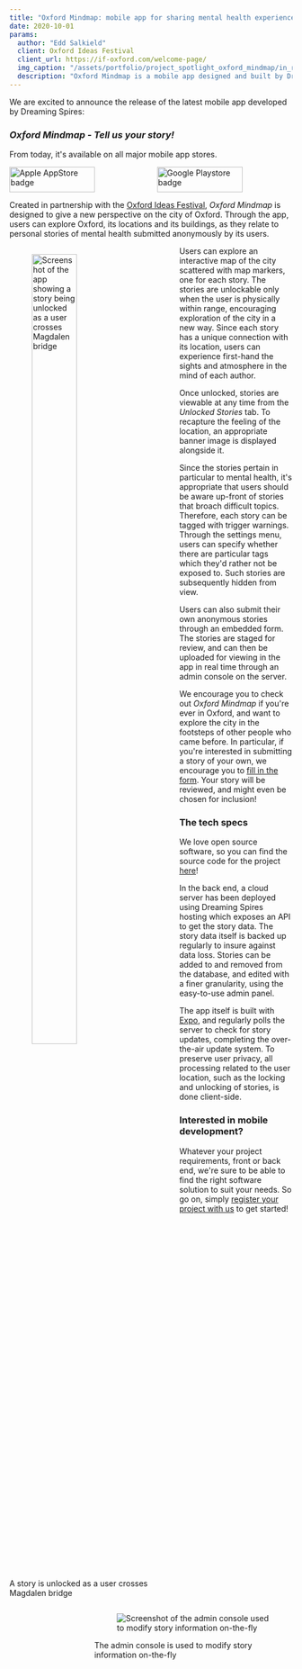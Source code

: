 ```yaml
---
title: "Oxford Mindmap: mobile app for sharing mental health experiences"
date: 2020-10-01
params:
  author: "Edd Salkield"
  client: Oxford Ideas Festival
  client_url: https://if-oxford.com/welcome-page/
  img_caption: "/assets/portfolio/project_spotlight_oxford_mindmap/in_range.png"
  description: "Oxford Mindmap is a mobile app designed and built by Dreaming Spires in partnership with Oxford Ideas Festival to provide a new perspective on the city of Oxford. As users explore its locations and its buildings, they can also relate to personal stories of mental health submitted anonymously by its users."
---
```


We are excited to announce the release of the latest mobile app developed by Dreaming Spires:

### _Oxford Mindmap - Tell us your story!_

From today, it's available on all major mobile app stores.

<div class="columns is-centered">
  <div class="column is-flex" style="justify-content: center">
    <a href="https://apps.apple.com/gb/app/oxford-mindmap/id1532875106">
      <img src="/assets/portfolio/project_spotlight_oxford_mindmap/app-store-badge.png" alt="Apple AppStore badge" width="152" height="45">
    </a>
  </div>
  <div class="column is-flex" style="justify-content: center">
    <a href="https://play.google.com/store/apps/details?id=dev.dreamingspires.oxford_mindmap">
      <img src="/assets/portfolio/project_spotlight_oxford_mindmap/play-store-badge.png" alt="Google Playstore badge" width="152" height="45">
    </a>
  </div>
</div>

Created in partnership with the [Oxford Ideas Festival](https://if-oxford.com/events/), _Oxford Mindmap_ is designed to give a new perspective on the city of Oxford.
Through the app, users can explore Oxford, its locations and its buildings, as they relate to personal stories of mental health submitted anonymously by its users.

<div class="card mr-3 has-background-primary-dark" style="float: left; width:60%">
  <div class="card-content">
    <figure class="image">
    <img style="width: 60%" src="/assets/portfolio/project_spotlight_oxford_mindmap/in_range.png" alt="Screenshot of the app showing a story being unlocked as a user crosses Magdalen bridge">
</figure>
  </div>
  <footer class="card-footer">
    <p class="card-footer-item has-text-light">
      A story is unlocked as a user crosses Magdalen bridge
    </p>
  </footer>
</div>

Users can explore an interactive map of the city scattered with map markers, one for each story.
The stories are unlockable only when the user is physically within range, encouraging exploration of the city in a new way.
Since each story has a unique connection with its location, users can experience first-hand the sights and atmosphere in the mind of each author.

Once unlocked, stories are viewable at any time from the _Unlocked Stories_ tab.
To recapture the feeling of the location, an appropriate banner image is displayed alongside it.

Since the stories pertain in particular to mental health, it's appropriate that users should be aware up-front of stories that broach difficult topics.
Therefore, each story can be tagged with trigger warnings.
Through the settings menu, users can specify whether there are particular tags which they'd rather not be exposed to.
Such stories are subsequently hidden from view.

<div class="card mr-3 has-background-primary-dark" style="float: right; width:70%">
  <div class="card-content">
    <figure class="image mx-0">
    <img src="/assets/portfolio/project_spotlight_oxford_mindmap/admin_console.png" alt="Screenshot of the admin console used to modify story information on-the-fly">

</figure>
  </div>
  <footer class="card-footer">
    <p class="card-footer-item has-text-light">
      The admin console is used to modify story information on-the-fly
    </p>
  </footer>
</div>

Users can also submit their own anonymous stories through an embedded form.
The stories are staged for review, and can then be uploaded for viewing in the app in real time through an admin console on the server.

We encourage you to check out _Oxford Mindmap_ if you're ever in Oxford, and want to explore the city in the footsteps of other people who came before.
In particular, if you're interested in submitting a story of your own, we encourage you to [fill in the form](https://client.dreamingspires.dev/oxford-mindmap/submit-story).
Your story will be reviewed, and might even be chosen for inclusion!

### The tech specs

We love open source software, so you can find the source code for the project [here](https://dreamingspires.dev/github.com/dreamingspires/Oxford-Mindmap)!

In the back end, a cloud server has been deployed using Dreaming Spires hosting which exposes an API to get the story data.
The story data itself is backed up regularly to insure against data loss.
Stories can be added to and removed from the database, and edited with a finer granularity, using the easy-to-use admin panel.

The app itself is built with [Expo](https://expo.io/), and regularly polls the server to check for story updates, completing the over-the-air update system.
To preserve user privacy, all processing related to the user location, such as the locking and unlocking of stories, is done client-side.

### Interested in mobile development?

Whatever your project requirements, front or back end, we're sure to be able to find the right software solution to suit your needs.
So go on, simply [register your project with us](https://dreamingspires.dev/auth/register_client/#signup) to get started!
